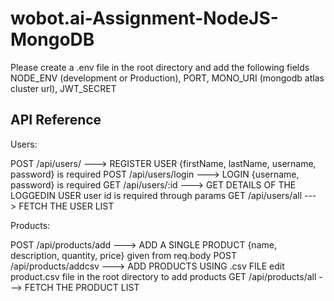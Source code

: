 # wobot.ai-Assignment-NodeJS-MongoDB

Please create a .env file in the root directory and add the following fields
NODE_ENV (development or Production), PORT, MONO_URI (mongodb atlas cluster url),
JWT_SECRET

API Reference
--------------

Users:

POST        /api/users/        ---> REGISTER USER                           {firstName, lastName, username, password} is required
POST        /api/users/login   ---> LOGIN                                   {username, password} is required
GET         /api/users/:id     ---> GET DETAILS OF THE LOGGEDIN USER         user id is required through params
GET         /api/users/all     ---> FETCH THE USER LIST        


Products:

POST        /api/products/add       ---> ADD A SINGLE PRODUCT                  {name, description, quantity, price} given from req.body
POST        /api/products/addcsv    ---> ADD PRODUCTS USING .csv FILE           edit product.csv file in the root directory to add products
GET         /api/products/all       ---> FETCH THE PRODUCT LIST
